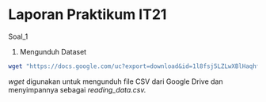 # Laporan Praktikum IT21
Soal_1
1.  Mengunduh Dataset
```sh
wget "https://docs.google.com/uc?export=download&id=1l8fsj5LZLwXBlHaqhfJVjz_T0p7EJjqV" -O reading_data.csv
```
_wget_ digunakan untuk mengunduh file CSV dari Google Drive dan menyimpannya sebagai _reading_data.csv._
